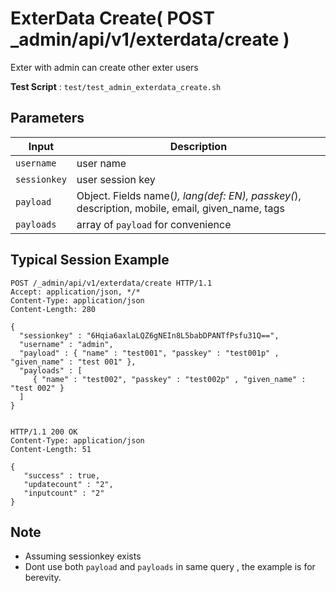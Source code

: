 # ExterData Create( POST _admin/api/v1/exterdata/create )

Exter with admin can create other exter users

**Test Script** : `test/test_admin_exterdata_create.sh`

## Parameters

| Input | Description |
| ---- | ----------- |
| `username` | user name |
| `sessionkey` | user session key |
| `payload` | Object. Fields  name(*), lang(def: EN), passkey(*), description, mobile, email, given_name, tags |
| `payloads` | array of `payload` for convenience |

## Typical Session Example

```
POST /_admin/api/v1/exterdata/create HTTP/1.1
Accept: application/json, */*
Content-Type: application/json
Content-Length: 280

{
  "sessionkey" : "6Hqia6axlaLQZ6gNEIn8L5babDPANTfPsfu31Q==",
  "username" : "admin",
  "payload" : { "name" : "test001", "passkey" : "test001p" , "given_name" : "test 001" },
  "payloads" : [
     { "name" : "test002", "passkey" : "test002p" , "given_name" : "test 002" }
  ]
}


HTTP/1.1 200 OK
Content-Type: application/json
Content-Length: 51

{
   "success" : true,
   "updatecount" : "2",
   "inputcount" : "2"
}
```

## Note

- Assuming sessionkey exists
- Dont use both `payload` and `payloads` in same query , the example is for berevity.

